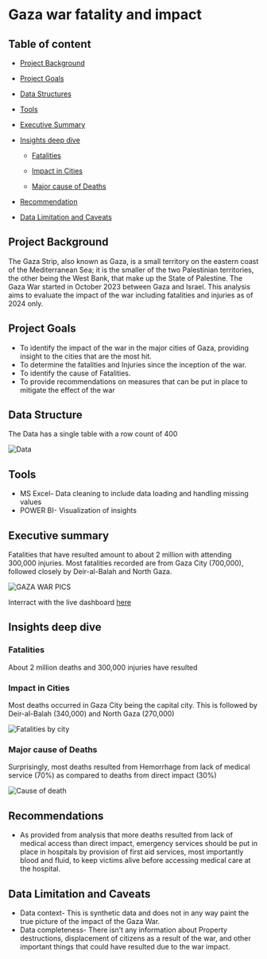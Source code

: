 # Gaza war fatality and impact

##  Table of content

- [Project Background](#Project-Background)
  
- [Project Goals](#Project-Goals)
  
- [Data Structures](#Data-Structures)
  
- [Tools](#Tools)
  
- [Executive Summary](#Executive-Summary)
  
- [Insights deep dive](#Insights-deep-dive)
  
  - [Fatalities](#Fatalities)
    
  - [Impact in Cities](#Impact-in-Cities)
    
  - [Major cause of Deaths](#Major-cause-of-Deaths)
    
- [Recommendation](#Recommendation)
  
- [Data Limitation and Caveats](#Data-Limitation-and-Caveat)

## Project Background

The Gaza Strip, also known as Gaza, is a small territory on the eastern coast of the Mediterranean Sea; it is the smaller of the two Palestinian territories, the other being the West Bank, that make up the State of Palestine. The Gaza War started in October 2023 between Gaza and Israel. This analysis aims to evaluate the impact of the war including fatalities and injuries as of 2024 only.

## Project Goals

- To identify the impact of the war in the major cities of Gaza, providing insight to the cities that are the most hit.
- To determine the fatalities and Injuries since the inception of the war.
- To identify the cause of Fatalities.
- To provide recommendations on measures that can be put in place to mitigate the effect of the war

## Data Structure

The Data has a single table with a row count of 400

![Data](https://github.com/user-attachments/assets/7f5f174d-8fdc-436a-ab74-b692c1a58ac0)

## Tools

- MS Excel- Data cleaning to include data loading and handling missing values
- POWER BI- Visualization of insights

## Executive summary

Fatalities that have resulted amount to about 2 million with attending 300,000 injuries. Most fatalities recorded are from Gaza City (700,000), followed closely by Deir-al-Balah and North Gaza. 

![GAZA WAR PICS](https://github.com/user-attachments/assets/67799f94-0a24-499d-96e1-2f21759e9a7f)

Interract with the live dashboard [here](https://app.powerbi.com/groups/me/reports/1dce9165-d107-452c-b4fb-551727eeac78/920466e50cb1e0a61d73?ctid=b12da6a8-b87a-4a20-bde6-27e439635339&experience=power-bi)

## Insights deep dive

### Fatalities

About 2 million deaths and 300,000 injuries have resulted

### Impact in Cities

Most deaths occurred in Gaza City being the capital city. This is followed by Deir-al-Balah (340,000) and North Gaza (270,000)

![Fatalities by city](https://github.com/user-attachments/assets/8b16ccbc-357b-4dec-b709-bb76b90e9f66)

### Major cause of Deaths

Surprisingly, most deaths resulted from Hemorrhage from lack of medical service (70%) as compared to deaths from direct impact (30%)

![Cause of death](https://github.com/user-attachments/assets/5cf9054a-9043-4c84-8a9a-be34e877e205)

## Recommendations 

- As provided from analysis that more deaths resulted from lack of medical access than direct impact, emergency services should be put in place in hospitals by provision of first aid services, most importantly blood and fluid, to keep victims alive before accessing medical care at the hospital.

## Data Limitation and Caveats 

- Data context- This is synthetic data and does not in any way paint the true picture of the impact of the Gaza War.
- Data completeness- There isn’t any information about Property destructions, displacement of citizens as a result of the war, and other important things that could have resulted due to the war impact. 


